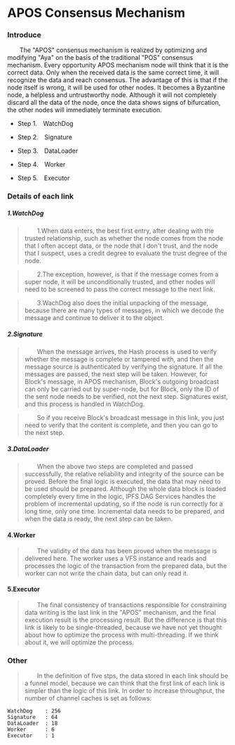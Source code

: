 APOS Consensus Mechanism
=========================

   ### Introduce
   &emsp;&emsp;The "APOS" consensus mechanism is realized by optimizing and modifying "Aya" 
   on the basis of the traditional "POS" consensus mechanism. Every opportunity 
   APOS mechanism node will think that it is the correct data. Only when the 
   received data is the same correct time, it will recognize the data and 
   reach consensus. The advantage of this is that if the node itself is wrong, 
   it will be used for other nodes. It becomes a Byzantine node, a helpless 
   and untrustworthy node. Although it will not completely discard all the 
   data of the node, once the data shows signs of bifurcation, the other 
   nodes will immediately terminate execution.
   
   * Step 1.&emsp;WatchDog
   
   * Step 2.&emsp;Signature
   
   * Step 3.&emsp;DataLoader
   
   * Step 4.&emsp;Worker
   
   * Step 5.&emsp;Executor
   
   
   ### Details of each link
   
   ##### 1.WatchDog
   > &emsp;&emsp;1.When data enters, the best first entry, after dealing with the trusted 
   relationship, such as whether the node comes from the node that I often 
   accept data, or the node that I don't trust, and the node that I suspect,
   uses a credit degree to evaluate the trust degree of the node.
   
   > &emsp;&emsp;2.The exception, however, is that if the message comes from a super node, it 
   will be unconditionally trusted, and other nodes will need to be screened to 
   pass the correct message to the next link.
   
   > &emsp;&emsp;3.WachDog also does the initial unpacking of the message, because there are 
   many types of messages, in which we decode the message and continue to deliver 
   it to the object.
   
   
   ##### 2.Signature
   > &emsp;&emsp;When the message arrives, the Hash process is used to verify whether the message 
   is complete or tampered with, and then the message source is authenticated by 
   verifying the signature. If all the messages are passed, the next step will be 
   taken. However, for Block's message, in APOS mechanism, Block's outgoing broadcast
   can only be carried out by super-node, but for Block, only the ID of the sent node 
   needs to be verified, not the next step. Signatures exist, and this process is 
   handled in WatchDog.
   
   > &emsp;&emsp;So if you receive Block's broadcast message in this link, you just need to verify 
   that the content is complete, and then you can go to the next step.
   

   ##### 3.DataLoader
   > &emsp;&emsp;When the above two steps are completed and passed successfully, the relative reliability
    and integrity of the source can be proved. Before the final logic is executed, the data that may need
    to be used should be prepared. Although the whole data block is loaded completely every time in the 
    logic, IPFS DAG Services handles the problem of incremental updating, so if the node is run correctly 
    for a long time, only one time. Incremental data needs to be prepared, and when the data is ready, 
    the next step can be taken.


   #### 4.Worker
   > &emsp;&emsp;The validity of the data has been proved when the message is delivered here. The worker 
   uses a VFS instance and reads and processes the logic of the transaction from the prepared data, but 
   the worker can not write the chain data, but can only read it.
   
   
   #### 5.Executor
   > &emsp;&emsp;The final consistency of transactions responsible for constraining data writing is the 
   last link in the "APOS" mechanism, and the final execution result is the processing result. But the 
   difference is that this link is likely to be single-threaded, because we have not yet thought about 
   how to optimize the process with multi-threading. If we think about it, we will optimize the process.
   
   ### Other
   
   > &emsp;&emsp;In the definition of five stps, the data stored in each link should be a funnel model, 
   because we can think that the first link of each link is simpler than the logic of this link. In order 
   to increase throughput, the number of channel caches is set as follows:
   
    WatchDog    : 256
    Signature   : 64
    DataLoader  : 18
    Worker      : 6
    Executor    : 1